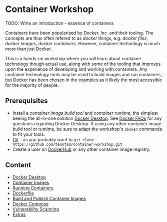 # Container Workshop

TODO: Write an introduction - essence of containers

Containers have been popularized by _Docker, Inc._ and their tooling. The
concepts are thus often refered to as _docker_ things, e.g. _docker files_,
_docker images_, _docker containers_. However, container technology is much more
than just Docker.

This is a hands-on workshop where you will learn about container technology
though actual use, along with some of the tooling that improves upon the
experience of developing and working with containers. Any container technology
tools may be used to build images and run containers, but Docker has been chosen
in the examples as it likely the most accessible for the majority of people.

## Prerequisites

- Install a _container image build tool_ and _container runtime_, the simplest
  beeing the all-in-one solution [Docker
  Desktop](https://www.docker.com/products/docker-desktop/). See [Docker
  FAQs](https://www.docker.com/pricing/faq/?utm_campaign=2022-08-31-desktop-update)
  for any questions regarding Docker Desktop. If using any other container image
  build tool or runtime, be sure to adapt the workshop's `docker` commands to
  fit your tools.
- [Git](https://git-scm.com/) - as you probably want to `git clone https://github.com/tenstad/container-workshop.git`
- Create a user on [DockerHub](https://hub.docker.com/) or any other container
  image registry.

## Content

- [Docker Desktop](./01-docker-desktop)
- [Container Images](./02-container-images)
- [Running Containers](./03-running-containers)
- [Dockerfile](./04-dockerfile)
- [Build and Publish Container Images](./05-build-and-publish)
- [Docker Compose](./06-docker-compose)
- [Vulnerability Scanning](./07-vulnerability-scanning)
- [Extras](./08-extras)

